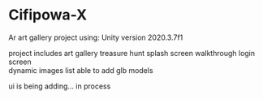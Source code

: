 # Cifipowa-X

Ar art gallery project using: 
Unity version 2020.3.7f1

project includes
 art gallery
 treasure hunt
 splash screen
 walkthrough 
 login screen  
 dynamic images list
 able to add glb models

 ui is being adding... in process